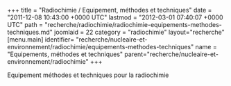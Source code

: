 +++
title = "Radiochimie / Equipement, méthodes et techniques"
date = "2011-12-08 10:43:00 +0000 UTC"
lastmod = "2012-03-01 07:40:07 +0000 UTC"
path = "recherche/radiochimie/radiochimie-equipements-methodes-techniques.md"
joomlaid = 22
category = "radiochimie"
layout="recherche"
[menu.main]
  identifier= "recherche/nucleaire-et-environnement/radiochimie/equipements-methodes-techniques"
  name = "Equipements, méthodes et techniques"
  parent="recherche/nucleaire-et-environnement/radiochimie"
+++
<p></p>
<p>Equipement méthodes et techniques pour la radiochimie</p>